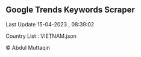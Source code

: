 

## Google Trends Keywords Scraper 
 
Last Update 15-04-2023 , 08:39:02

Country List :
VIETNAM.json



© Abdul Muttaqin 
